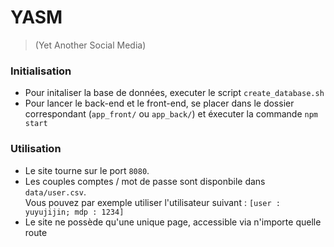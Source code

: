 # YASM
> (Yet Another Social Media)

### Initialisation
* Pour initaliser la base de données, executer le script `create_database.sh`
* Pour lancer le back-end et le front-end, se placer dans le dossier correspondant (`app_front/` ou `app_back/`) et éxecuter la commande `npm start`

### Utilisation
* Le site tourne sur le port `8080`.
* Les couples comptes / mot de passe sont disponbile dans `data/user.csv`.  
Vous pouvez par exemple utiliser l'utilisateur suivant : `[user : yuyujijin; mdp : 1234]`
* Le site ne possède qu'une unique page, accessible via n'importe quelle route